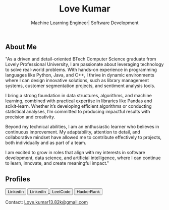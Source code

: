 <!---
Lovekumar-Creative/Lovekumar-Creative is a ✨ special ✨ repository because its `README.md` (this file) appears on your GitHub profile.
You can click the Preview link to take a look at your changes.
--->
<!DOCTYPE html>
<html lang="en">
<head>
    <meta charset="UTF-8">
    <meta name="viewport" content="width=device-width, initial-scale=1.0">
    <link rel="stylesheet" href="styles.css">
</head>
<body>
    <header>
        <h1>Love Kumar</h1>
        <p>Machine Learning Engineer| Software Development</p>
    </header>
    <section class="about">
        <h2>About Me</h2>
        <p>
            "As a driven and detail-oriented BTech Computer Science graduate from Lovely Professional University, I am passionate about leveraging technology to solve real-world problems. With hands-on experience in programming languages like Python, Java, and C++, I thrive in dynamic environments where I can design innovative solutions, such as library management systems, customer segmentation projects, and sentiment analysis tools.

I bring a strong foundation in data structures, algorithms, and machine learning, combined with practical expertise in libraries like Pandas and scikit-learn. Whether it’s developing efficient algorithms or conducting statistical analyses, I’m committed to producing impactful results with precision and creativity.

Beyond my technical abilities, I am an enthusiastic learner who believes in continuous improvement. My adaptability, attention to detail, and collaborative mindset have allowed me to contribute effectively to projects, both individually and as part of a team.

I am excited to grow in roles that align with my interests in software development, data science, and artificial intelligence, where I can continue to learn, innovate, and create meaningful impact."
        </p>
    </section>
    <section class="links">
        <h2>Profiles</h2>
        <button onclick="window.open('https://www.linkedin.com/in/love-kumar-b30778258/', '_blank')">LinkedIn</button>
        <a href="https://www.linkedin.com/in/love-kumar-b30778258/" target="_blank">
    <button>LinkedIn</button>
</a>
        <button onclick="window.open('https://leetcode.com/u/Lovekumar-Creative/', '_blank')">LeetCode</button>
        <button onclick="window.open('https://www.hackerrank.com/profile/lovechaudhary941', '_blank')">HackerRank</button> 
    </section>
    <footer>
        <p>Contact: Love.kumar13.82k@gmail.com</p>
    </footer>
</body>
</html>
